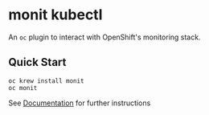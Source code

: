 # monit kubectl

An `oc` plugin to interact with OpenShift's monitoring stack.

## Quick Start

```
oc krew install monit
oc monit
```
 See [Documentation](/doc/USAGE.md) for further instructions